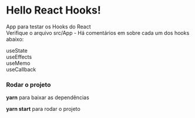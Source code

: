 # Hello React Hooks!

App para testar os Hooks do React <br/>
Verifique o arquivo src/App - Há comentários em sobre cada um dos hooks abaixo: <br/>

useState <br/>
useEffects <br/>
useMemo <br/>
useCallback <br/>


### Rodar o projeto

**yarn** para baixar as dependências

**yarn start** para rodar o projeto

